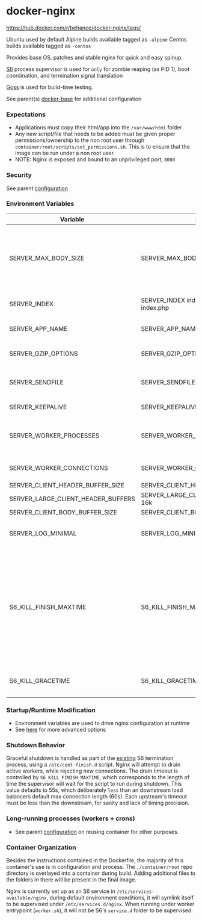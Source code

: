 # docker-nginx

https://hub.docker.com/r/behance/docker-nginx/tags/

Ubuntu used by default
Alpine builds available tagged as `-alpine`
Centos builds available tagged as `-centos`

Provides base OS, patches and stable nginx for quick and easy spinup.

[S6](https://github.com/just-containers/s6-overlay) process supervisor is used for `only` for zombie reaping (as PID 1), boot coordination, and termination signal translation  

[Goss](https://github.com/aelsabbahy/goss) is used for build-time testing.  

See parent(s) [docker-base](https://github.com/behance/docker-base) for additional configuration  


### Expectations

- Applications must copy their html/app into the `/var/www/html` folder
- Any new script/file that needs to be added must be given proper permissions/ownership to the non root user through `container/root/scripts/set_permissions.sh`. This is to ensure that the image can be run under a non root user.
-   NOTE: Nginx is exposed and bound to an unprivileged port, `8080`


### Security

See parent [configuration](https://github.com/behance/docker-base#security)


### Environment Variables

Variable | Example | Description
--- | --- | ---
SERVER_MAX_BODY_SIZE | SERVER_MAX_BODY_SIZE=4M | Allows the downstream application to specify a non-default `client_max_body_size` configuration for the `server`-level directive in `/etc/nginx/sites-available/default`
SERVER_INDEX | SERVER_INDEX index.html index.html index.php | Changes the default pages to hit for folder and web roots
SERVER_APP_NAME | SERVER_APP_NAME='view' | Gets appended to the default logging format
SERVER_GZIP_OPTIONS | SERVER_GZIP_OPTIONS=1 | Allows default set of static content to be served gzipped
SERVER_SENDFILE | SERVER_SENDFILE=off | Allows runtime to specify value of nginx's `sendfile` (default, on)
SERVER_KEEPALIVE | SERVER_KEEPALIVE=30 | Define HTTP 1.1's keepalive timeout
SERVER_WORKER_PROCESSES | SERVER_WORKER_PROCESSES=4 | Set to the number of cores in the machine, or the number of cores allocated to container
SERVER_WORKER_CONNECTIONS | SERVER_WORKER_CONNECTIONS=2048 | Sets up the number of connections for worker processes
SERVER_CLIENT_HEADER_BUFFER_SIZE | SERVER_CLIENT_HEADER_BUFFER_SIZE=16k | [docs](http://nginx.org/en/docs/http/ngx_http_core_module.html#client_header_buffer_size)
SERVER_LARGE_CLIENT_HEADER_BUFFERS | SERVER_LARGE_CLIENT_HEADER_BUFFERS=8 16k | [docs](http://nginx.org/en/docs/http/ngx_http_core_module.html#large_client_header_buffers)
SERVER_CLIENT_BODY_BUFFER_SIZE | SERVER_CLIENT_BODY_BUFFER_SIZE=128k | [docs](http://nginx.org/en/docs/http/ngx_http_core_module.html#client_body_buffer_size)
SERVER_LOG_MINIMAL | SERVER_LOG_MINIMAL=1 | Minimize the logging format, appropriate for development environments
S6_KILL_FINISH_MAXTIME | S6_KILL_FINISH_MAXTIME=55000 | The maximum time (in ms) a script in /etc/cont-finish.d could take before sending a KILL signal to it. Take into account that this parameter will be used per each script execution, it's not a max time for the whole set of scripts. This value has a max of 65535 on Alpine variants.
S6_KILL_GRACETIME | S6_KILL_GRACETIME=500 | Wait time (in ms) for S6 finish scripts before sending kill signal


### Startup/Runtime Modification

- Environment variables are used to drive nginx configuration at runtime
- See [here](https://github.com/behance/docker-base#startupruntime-modification) for more advanced options

### Shutdown Behavior

Graceful shutdown is handled as part of the [existing](https://github.com/behance/docker-base#shutdown-behavior) S6 termination process, using a `/etc/cont-finish.d` script.
Nginx will attempt to drain active workers, while rejecting new connections. The drain timeout is controlled by `S6_KILL_FINISH_MAXTIME`, which corresponds to the length of time the supervisor will wait for the script to run during shutdown. This value defaults to 55s, which deliberately `less` than an downstream load balancers default max connection length (60s). Each upstream's timeout must be less than the downstream, for sanity and lack of timing precision.

### Long-running processes (workers + crons)

- See parent [configuration](https://github.com/behance/docker-base#long-running-processes-workers--crons) on reusing container for other purposes.


### Container Organization

Besides the instructions contained in the Dockerfile, the majority of this
container's use is in configuration and process. The `./container/root` repo directory is overlayed into a container during build. Adding additional files
to the folders in there will be present in the final image.

Nginx is currently set up as an S6 service in `/etc/services-available/nginx`, during default environment conditions, it will symlink itself to be supervised under `/etc/services.d/nginx`. When running under worker entrypoint (`worker.sh`), it will not be S6's `service.d` folder to be supervised.
